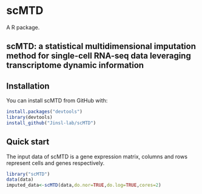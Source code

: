 # scMTD
A R package.
## scMTD: a statistical multidimensional imputation method for single-cell RNA-seq data leveraging transcriptome dynamic information


## Installation
You can install scMTD from GitHub with:

``` r
install.packages("devtools")         
library(devtools)           
install_github("Jinsl-lab/scMTD")
```

## Quick start
The input data of scMTD is a gene expression matrix, columns and rows represent cells and genes respectively. 

``` r
library("scMTD")
data(data)
imputed_data<-scMTD(data,do.nor=TRUE,do.log=TRUE,cores=2)
